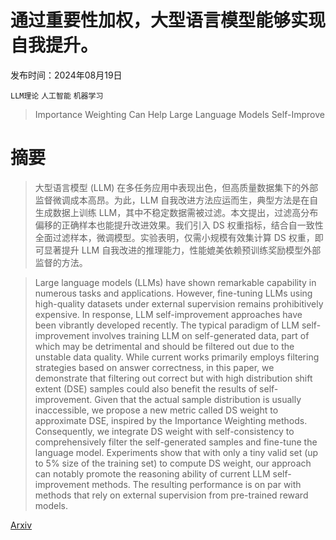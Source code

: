 # 通过重要性加权，大型语言模型能够实现自我提升。

发布时间：2024年08月19日

`LLM理论` `人工智能` `机器学习`

> Importance Weighting Can Help Large Language Models Self-Improve

# 摘要

> 大型语言模型 (LLM) 在多任务应用中表现出色，但高质量数据集下的外部监督微调成本高昂。为此，LLM 自我改进方法应运而生，典型方法是在自生成数据上训练 LLM，其中不稳定数据需被过滤。本文提出，过滤高分布偏移的正确样本也能提升改进效果。我们引入 DS 权重指标，结合自一致性全面过滤样本，微调模型。实验表明，仅需小规模有效集计算 DS 权重，即可显著提升 LLM 自我改进的推理能力，性能媲美依赖预训练奖励模型外部监督的方法。

> Large language models (LLMs) have shown remarkable capability in numerous tasks and applications. However, fine-tuning LLMs using high-quality datasets under external supervision remains prohibitively expensive. In response, LLM self-improvement approaches have been vibrantly developed recently. The typical paradigm of LLM self-improvement involves training LLM on self-generated data, part of which may be detrimental and should be filtered out due to the unstable data quality. While current works primarily employs filtering strategies based on answer correctness, in this paper, we demonstrate that filtering out correct but with high distribution shift extent (DSE) samples could also benefit the results of self-improvement. Given that the actual sample distribution is usually inaccessible, we propose a new metric called DS weight to approximate DSE, inspired by the Importance Weighting methods. Consequently, we integrate DS weight with self-consistency to comprehensively filter the self-generated samples and fine-tune the language model. Experiments show that with only a tiny valid set (up to 5\% size of the training set) to compute DS weight, our approach can notably promote the reasoning ability of current LLM self-improvement methods. The resulting performance is on par with methods that rely on external supervision from pre-trained reward models.

[Arxiv](https://arxiv.org/abs/2408.09849)